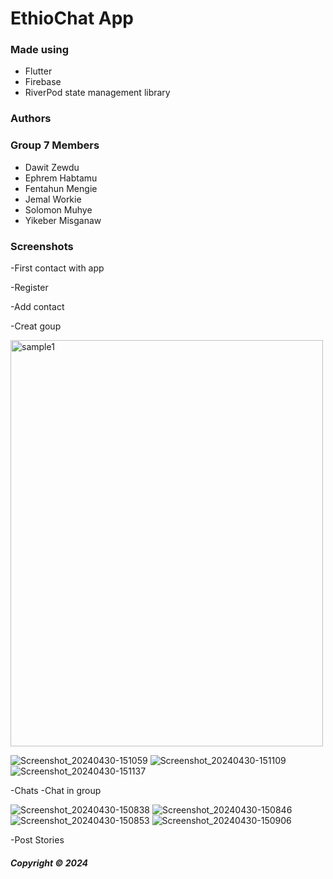 # EthioChat App

### Made using

- Flutter
- Firebase
- RiverPod state management library

### Authors

### Group 7 Members

- Dawit Zewdu
- Ephrem Habtamu
- Fentahun Mengie
- Jemal Workie
- Solomon Muhye
- Yikeber Misganaw
### Screenshots

-First contact with app

-Register

-Add contact


-Creat goup


<img src="https://github.com/Bit-SWE-4th-G7/EthioChat-App/assets/109926026/c7ed4a79-7721-4f73-b22c-f4260f196878" alt="sample1" width="500" height="650"/>

![Screenshot_20240430-151059](https://github.com/Bit-SWE-4th-G7/EthioChat-App/assets/109926026/0cdaf2e3-e259-4655-aa58-3ed29300ead9)
![Screenshot_20240430-151109](https://github.com/Bit-SWE-4th-G7/EthioChat-App/assets/109926026/2dccbe7c-7578-45a4-b688-7a7302eb4c6a)
![Screenshot_20240430-151137](https://github.com/Bit-SWE-4th-G7/EthioChat-App/assets/109926026/7aa9cdcb-cc5b-4cd3-8f32-2d8567344208)

-Chats 
-Chat in group


![Screenshot_20240430-150838](https://github.com/Bit-SWE-4th-G7/EthioChat-App/assets/109926026/04ae42bc-a10c-4a59-bc33-cb5e2a4ca3b8)
![Screenshot_20240430-150846](https://github.com/Bit-SWE-4th-G7/EthioChat-App/assets/109926026/953b3dce-b39f-4a12-bcf1-a2db4f30d86c)
![Screenshot_20240430-150853](https://github.com/Bit-SWE-4th-G7/EthioChat-App/assets/109926026/1bb49fb4-e0d4-42af-bb7b-f9e538ea8073)
![Screenshot_20240430-150906](https://github.com/Bit-SWE-4th-G7/EthioChat-App/assets/109926026/2df5abbd-5734-4447-84b0-647480d52a34)



-Post Stories


##### Copyright &copy; 2024
